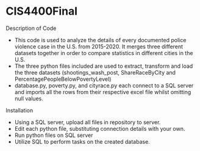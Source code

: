 # CIS4400Final

Description of Code

- This code is used to analyze the details of every documented police violence case in the U.S. from 2015-2020. It merges three different datasets together in order to compare statistics in different cities in the U.S.
- The three python files included are used to extract, transform and load the three datasets (shootings_wash_post, ShareRaceByCity and PercentagePeopleBelowPovertyLevel) 
- database.py, poverty.py, and cityrace.py each connect to a SQL server and imports all the rows from their respective excel file whilst omitting null values. 
 
 
 Installation
 
 - Using a SQL server, upload all files in repository to server.
 - Edit each python file, substituting connection details with your own. 
 - Run python files on SQL server
 - Utilize SQL to perform tasks on the created database.
 
 
